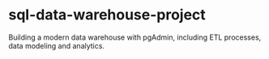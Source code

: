 # sql-data-warehouse-project
Building a modern data warehouse with pgAdmin, including ETL processes, data modeling and analytics.
